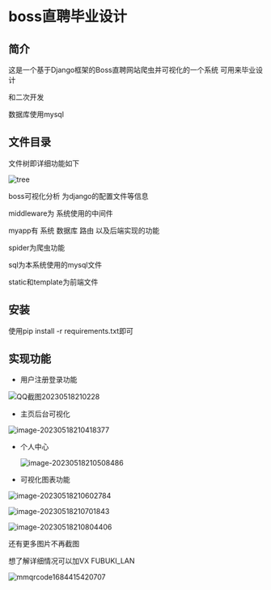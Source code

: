 # boss直聘毕业设计
## 简介 

这是一个基于Django框架的Boss直聘网站爬虫并可视化的一个系统 可用来毕业设计

和二次开发

数据库使用mysql

## 文件目录

文件树即详细功能如下

![tree](.\media\tree.jpg)

boss可视化分析 为django的配置文件等信息

middleware为 系统使用的中间件

myapp有 系统 数据库 路由 以及后端实现的功能

spider为爬虫功能

sql为本系统使用的mysql文件

static和template为前端文件

## 安装

使用pip install -r requirements.txt即可

## 实现功能



- 用户注册登录功能

  

![QQ截图20230518210228](.\media\1.png)

- 主页后台可视化

![image-20230518210418377](.\media\2.jpg)

- 个人中心

  ![image-20230518210508486](.\media\3.jpg)

- 可视化图表功能

![image-20230518210602784](.\media\4.jpg)

![image-20230518210701843](.\media\5.jpg)

![image-20230518210804406](./media/6.jpg)

还有更多图片不再截图 

想了解详细情况可以加VX FUBUKI_LAN

![mmqrcode1684415420707](./media/info.png)
